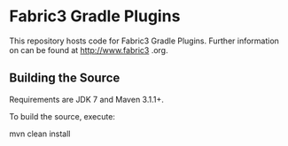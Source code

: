 Fabric3 Gradle Plugins
=========================

This repository hosts code for Fabric3 Gradle Plugins. Further information on can be found at http://www.fabric3
.org.


Building the Source
------------------------

Requirements are JDK 7 and Maven 3.1.1+.

To build the source, execute:

mvn clean install

